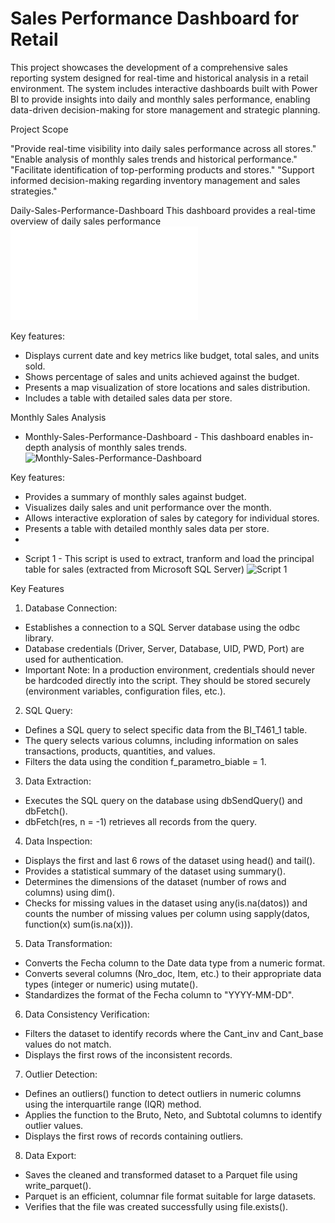 # Sales Performance Dashboard for Retail

This project showcases the development of a comprehensive sales reporting system designed for real-time and historical analysis in a retail environment. The system includes interactive dashboards built with Power BI to provide insights into daily and monthly sales performance, enabling data-driven decision-making for store management and strategic planning.

Project Scope

"Provide real-time visibility into daily sales performance across all stores."
"Enable analysis of monthly sales trends and historical performance."
"Facilitate identification of top-performing products and stores."
"Support informed decision-making regarding inventory management and sales strategies."

Daily-Sales-Performance-Dashboard
This dashboard provides a real-time overview of daily sales performance
![Daily-Sales-Performance-Dashboard](Documents/Daily-Sales-Performance-Dashboard.pdf)

Key features:

* Displays current date and key metrics like budget, total sales, and units sold.
* Shows percentage of sales and units achieved against the budget.
* Presents a map visualization of store locations and sales distribution.
* Includes a table with detailed sales data per store.

Monthly Sales Analysis

 - Monthly-Sales-Performance-Dashboard -
This dashboard enables in-depth analysis of monthly sales trends.
![Monthly-Sales-Performance-Dashboard](Documents/Monthly-Sales-Performance-Dashboard.pd)

Key features:

* Provides a summary of monthly sales against budget.
* Visualizes daily sales and unit performance over the month.
* Allows interactive exploration of sales by category for individual stores.
* Presents a table with detailed monthly sales data per store.
* 
 - Script 1 -
This script is used to extract, tranform and load the principal table for sales (extracted from Microsoft SQL Server)
![Script 1](Scripts/Script-1-(addapted).R)

Key Features

1. Database Connection:

* Establishes a connection to a SQL Server database using the odbc library.
* Database credentials (Driver, Server, Database, UID, PWD, Port) are used for authentication.
* Important Note: In a production environment, credentials should never be hardcoded directly into the script. They should be stored securely (environment variables, configuration files, etc.).

2. SQL Query:

* Defines a SQL query to select specific data from the BI_T461_1 table.
* The query selects various columns, including information on sales transactions, products, quantities, and values.
* Filters the data using the condition f_parametro_biable = 1.

3. Data Extraction:

* Executes the SQL query on the database using dbSendQuery() and dbFetch().
* dbFetch(res, n = -1) retrieves all records from the query.

4. Data Inspection:

* Displays the first and last 6 rows of the dataset using head() and tail().
* Provides a statistical summary of the dataset using summary().
* Determines the dimensions of the dataset (number of rows and columns) using dim().
* Checks for missing values in the dataset using any(is.na(datos)) and counts the number of missing values per column using sapply(datos, function(x) sum(is.na(x))).

5. Data Transformation:

* Converts the Fecha column to the Date data type from a numeric format.
* Converts several columns (Nro_doc, Item, etc.) to their appropriate data types (integer or numeric) using mutate().
* Standardizes the format of the Fecha column to "YYYY-MM-DD".

6. Data Consistency Verification:

* Filters the dataset to identify records where the Cant_inv and Cant_base values do not match.
* Displays the first rows of the inconsistent records.

7. Outlier Detection:

* Defines an outliers() function to detect outliers in numeric columns using the interquartile range (IQR) method.
* Applies the function to the Bruto, Neto, and Subtotal columns to identify outlier values.
* Displays the first rows of records containing outliers.

8. Data Export:

* Saves the cleaned and transformed dataset to a Parquet file using write_parquet().
* Parquet is an efficient, columnar file format suitable for large datasets.
* Verifies that the file was created successfully using file.exists().
